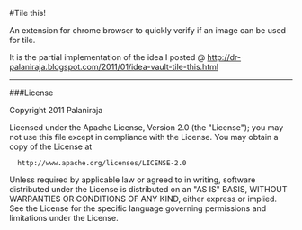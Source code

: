 #Tile this!

An extension for chrome browser to quickly verify if an image can be used for tile.

It is the partial implementation of the idea I posted @ http://dr-palaniraja.blogspot.com/2011/01/idea-vault-tile-this.html


***
###License

Copyright 2011 Palaniraja

  Licensed under the Apache License, Version 2.0 (the "License");
  you may not use this file except in compliance with the License.
  You may obtain a copy of the License at

      http://www.apache.org/licenses/LICENSE-2.0

  Unless required by applicable law or agreed to in writing, software
  distributed under the License is distributed on an "AS IS" BASIS,
  WITHOUT WARRANTIES OR CONDITIONS OF ANY KIND, either express or implied.
  See the License for the specific language governing permissions and
  limitations under the License.